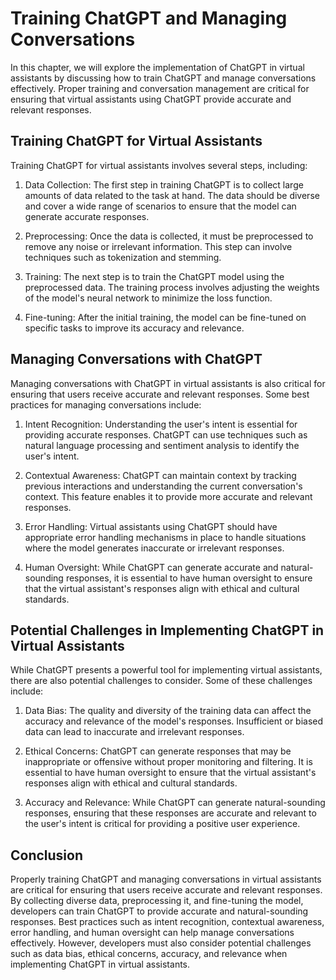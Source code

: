 Training ChatGPT and Managing Conversations
=======================================================================================================

In this chapter, we will explore the implementation of ChatGPT in virtual assistants by discussing how to train ChatGPT and manage conversations effectively. Proper training and conversation management are critical for ensuring that virtual assistants using ChatGPT provide accurate and relevant responses.

Training ChatGPT for Virtual Assistants
---------------------------------------

Training ChatGPT for virtual assistants involves several steps, including:

1. Data Collection: The first step in training ChatGPT is to collect large amounts of data related to the task at hand. The data should be diverse and cover a wide range of scenarios to ensure that the model can generate accurate responses.

2. Preprocessing: Once the data is collected, it must be preprocessed to remove any noise or irrelevant information. This step can involve techniques such as tokenization and stemming.

3. Training: The next step is to train the ChatGPT model using the preprocessed data. The training process involves adjusting the weights of the model's neural network to minimize the loss function.

4. Fine-tuning: After the initial training, the model can be fine-tuned on specific tasks to improve its accuracy and relevance.

Managing Conversations with ChatGPT
-----------------------------------

Managing conversations with ChatGPT in virtual assistants is also critical for ensuring that users receive accurate and relevant responses. Some best practices for managing conversations include:

1. Intent Recognition: Understanding the user's intent is essential for providing accurate responses. ChatGPT can use techniques such as natural language processing and sentiment analysis to identify the user's intent.

2. Contextual Awareness: ChatGPT can maintain context by tracking previous interactions and understanding the current conversation's context. This feature enables it to provide more accurate and relevant responses.

3. Error Handling: Virtual assistants using ChatGPT should have appropriate error handling mechanisms in place to handle situations where the model generates inaccurate or irrelevant responses.

4. Human Oversight: While ChatGPT can generate accurate and natural-sounding responses, it is essential to have human oversight to ensure that the virtual assistant's responses align with ethical and cultural standards.

Potential Challenges in Implementing ChatGPT in Virtual Assistants
------------------------------------------------------------------

While ChatGPT presents a powerful tool for implementing virtual assistants, there are also potential challenges to consider. Some of these challenges include:

1. Data Bias: The quality and diversity of the training data can affect the accuracy and relevance of the model's responses. Insufficient or biased data can lead to inaccurate and irrelevant responses.

2. Ethical Concerns: ChatGPT can generate responses that may be inappropriate or offensive without proper monitoring and filtering. It is essential to have human oversight to ensure that the virtual assistant's responses align with ethical and cultural standards.

3. Accuracy and Relevance: While ChatGPT can generate natural-sounding responses, ensuring that these responses are accurate and relevant to the user's intent is critical for providing a positive user experience.

Conclusion
----------

Properly training ChatGPT and managing conversations in virtual assistants are critical for ensuring that users receive accurate and relevant responses. By collecting diverse data, preprocessing it, and fine-tuning the model, developers can train ChatGPT to provide accurate and natural-sounding responses. Best practices such as intent recognition, contextual awareness, error handling, and human oversight can help manage conversations effectively. However, developers must also consider potential challenges such as data bias, ethical concerns, accuracy, and relevance when implementing ChatGPT in virtual assistants.
